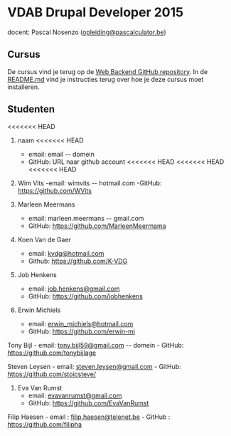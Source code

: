 VDAB Drupal Developer 2015
==============================

docent: Pascal Nosenzo (opleiding@pascalculator.be)


## Cursus

De cursus vind je terug op de [Web Backend GitHub repository](https://github.com/pascalculator/web-backend). In de [README.md](https://github.com/pascalculator/web-backend/blob/master/README.md) vind je instructies terug over hoe je deze cursus moet installeren.


## Studenten

<<<<<<< HEAD

1. naam
<<<<<<< HEAD
	- email: email -- domein
	- GitHub: URL naar github account
<<<<<<< HEAD
<<<<<<< HEAD
<<<<<<< HEAD

1. Wim Vits
	-email: wimvits -- hotmail.com
	-GitHub: https://github.com/WVits

2. Marleen Meermans
	- email: marleen.meermans -- gmail.com
	- GitHub: https://github.com/MarleenMeermama

3. Koen Van de Gaer
	- email: kvdg@hotmail.com
	- Github: https://github.com/K-VDG

2. Job Henkens
	- email: job.henkens@gmail.com
	- GitHub: https://github.com/jobhenkens

1. Erwin Michiels
	- email: erwin_michiels@hotmail.com
	- GitHub: https://github.com/erwin-mi

Tony Bijl
	- email: tony.bijl59@gmail.com -- domein
	- GitHub: https://github.com/tonybijlage

Steven Leysen
	- email: steven.leysen@gmail.com
	- GitHub: https://github.com/stoicsteve/


1. Eva Van Rumst
	- email: evavanrumst@gmail.com
	- GitHub: https://github.com/EvaVanRumst

	
Filip Haesen
	- email : filip.haesen@telenet.be
	- GitHub : https://github.com/filipha
